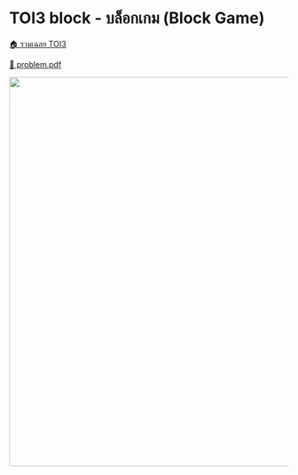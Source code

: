 <!-- @codegen_problem begin -->
# TOI3 block - บล็อกเกม (Block Game)

[🏠 รวมเฉลย TOI3](../)

[💎 problem.pdf](./toi3_block.pdf)

<img width="700" src="https://github.com/krist7599555/toi/assets/19445033/80c80822-7583-4bcd-a705-dae3eacdee85" />
<!-- @codegen_problem end -->
